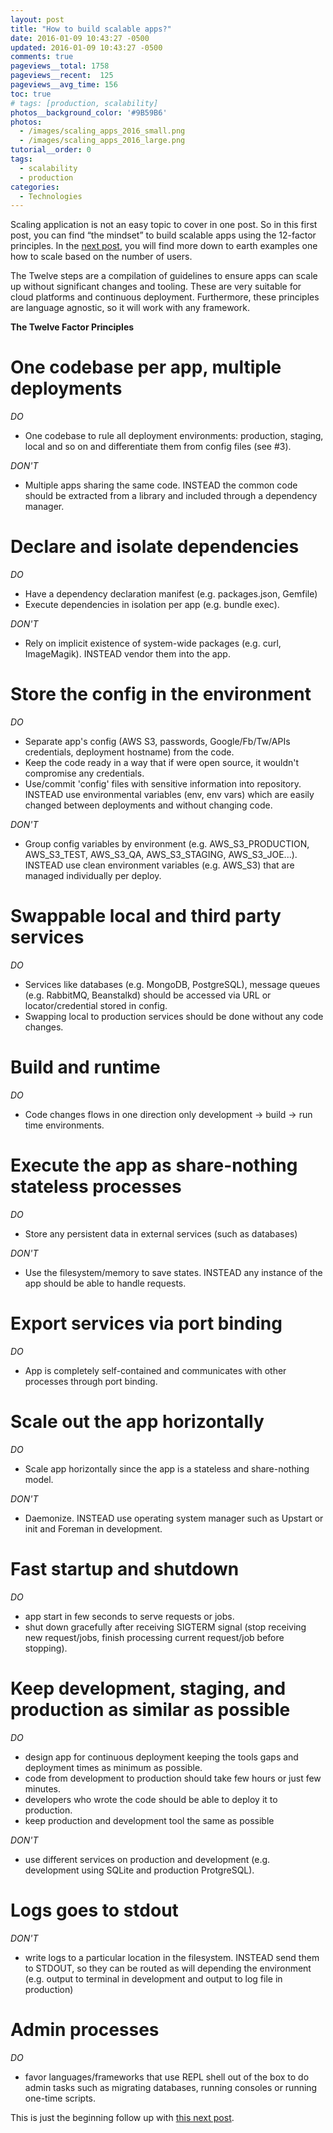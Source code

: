 ```yaml
---
layout: post
title: "How to build scalable apps?"
date: 2016-01-09 10:43:27 -0500
updated: 2016-01-09 10:43:27 -0500
comments: true
pageviews__total: 1758
pageviews__recent:  125
pageviews__avg_time: 156
toc: true
# tags: [production, scalability]
photos__background_color: '#9B59B6'
photos:
  - /images/scaling_apps_2016_small.png
  - /images/scaling_apps_2016_large.png
tutorial__order: 0
tags:
  - scalability
  - production
categories:
  - Technologies
---
```

Scaling application is not an easy topic to cover in one post. So in this first post, you can find “the mindset” to build scalable apps using the 12-factor principles. In the [next post](/blog/2016/03/23/how-to-scale-a-nodejs-app-based-on-number-of-users/), you will find more down to earth examples one how to scale based on the number of users.

The Twelve steps are a compilation of guidelines to ensure apps can scale up without significant changes and tooling. These are very suitable for cloud platforms and continuous deployment. Furthermore, these principles are language agnostic, so it will work with any framework.

<!-- More -->

**The Twelve Factor Principles**

# One codebase per app, multiple deployments

<i class="fa fa-thumbs-o-up" aria-hidden="true"></i> *DO*
  * One codebase to rule all deployment environments: production, staging, local and so on and differentiate them from config files (see #3).

<i class="fa fa-thumbs-o-down" aria-hidden="true"></i> *DON'T*
  * Multiple apps sharing the same code. INSTEAD the common code should be extracted from a library and included through a dependency manager.

# Declare and isolate dependencies

<i class="fa fa-thumbs-o-up" aria-hidden="true"></i> *DO*
  * Have a dependency declaration manifest (e.g. packages.json, Gemfile)
  * Execute dependencies in isolation per app (e.g. bundle exec).

<i class="fa fa-thumbs-o-down" aria-hidden="true"></i> *DON'T*
  * Rely on implicit existence of system-wide packages (e.g. curl, ImageMagik). INSTEAD vendor them into the app.

# Store the config in the environment

<i class="fa fa-thumbs-o-up" aria-hidden="true"></i> *DO*
  * Separate app's config (AWS S3, passwords, Google/Fb/Tw/APIs credentials, deployment hostname) from the code.
  * Keep the code ready in a way that if were open source, it wouldn't compromise any credentials.
  * Use/commit 'config' files with sensitive information into repository. INSTEAD use environmental variables (env, env vars) which are easily changed between deployments and without changing code.

<i class="fa fa-thumbs-o-down" aria-hidden="true"></i> *DON'T*
  * Group config variables by environment (e.g. AWS_S3_PRODUCTION, AWS_S3_TEST, AWS_S3_QA, AWS_S3_STAGING, AWS_S3_JOE...). INSTEAD use clean environment variables (e.g. AWS_S3) that are managed individually per deploy.


# Swappable local and third party services

<i class="fa fa-thumbs-o-up" aria-hidden="true"></i> *DO*
  * Services like databases (e.g. MongoDB, PostgreSQL), message queues (e.g. RabbitMQ, Beanstalkd) should be accessed via URL or locator/credential stored in config.
  * Swapping local to production services should be done without any code changes.


# Build and runtime

<i class="fa fa-thumbs-o-up" aria-hidden="true"></i> *DO*
  * Code changes flows in one direction only development -> build -> run time environments.

# Execute the app as share-nothing stateless processes

<i class="fa fa-thumbs-o-up" aria-hidden="true"></i> *DO*
  * Store any persistent data in external services (such as databases)

<i class="fa fa-thumbs-o-down" aria-hidden="true"></i> *DON'T*
  * Use the filesystem/memory to save states. INSTEAD any instance of the app should be able to handle requests.

# Export services via port binding

<i class="fa fa-thumbs-o-up" aria-hidden="true"></i> *DO*
  * App is completely self-contained and communicates with other processes through port binding.

# Scale out the app horizontally

<i class="fa fa-thumbs-o-up" aria-hidden="true"></i> *DO*
  * Scale app horizontally since the app is a stateless and share-nothing model.

<i class="fa fa-thumbs-o-down" aria-hidden="true"></i> *DON'T*
  * Daemonize. INSTEAD use operating system manager such as Upstart or init and Foreman in development.

# Fast startup and shutdown

<i class="fa fa-thumbs-o-up" aria-hidden="true"></i> *DO*
  * app start in few seconds to serve requests or jobs.
  * shut down gracefully after receiving SIGTERM signal  (stop receiving new request/jobs, finish processing current request/job before stopping).

# Keep development, staging, and production as similar as possible

<i class="fa fa-thumbs-o-up" aria-hidden="true"></i> *DO*
  * design app for continuous deployment keeping the tools gaps and deployment times as minimum as possible.
  * code from development to production should take few hours or just few minutes.
  * developers who wrote the code should be able to deploy it to production.
  * keep production and development tool the same as possible

<i class="fa fa-thumbs-o-down" aria-hidden="true"></i> *DON'T*
  * use different services on production and development (e.g. development using SQLite and production ProtgreSQL).

# Logs goes to stdout


<i class="fa fa-thumbs-o-down" aria-hidden="true"></i> *DON'T*
  * write logs to a particular location in the filesystem. INSTEAD send them to STDOUT, so they can be routed as will depending the environment (e.g. output to terminal in development and output to log file in production)

# Admin processes

<i class="fa fa-thumbs-o-up" aria-hidden="true"></i> *DO*
  * favor languages/frameworks that use REPL shell out of the box to do admin tasks such as migrating databases, running consoles or running one-time scripts.


This is just the beginning follow up with [this next post](/blog/2016/03/23/how-to-scale-a-nodejs-app-based-on-number-of-users/).
